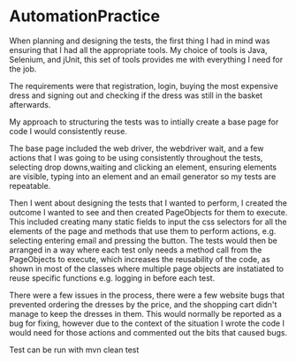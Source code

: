 # AutomationPractice

When planning and designing the tests, the first thing I had in mind was ensuring that I had all the appropriate tools. 
My choice of tools is Java, Selenium, and jUnit, this set of tools provides me with everything I need for the job. 

The requirements were that registration, login, buying the most expensive dress and signing out and checking if the dress was still in the basket afterwards. 

My approach to structuring the tests was to intially create a base page for code I would consistently reuse. 

The base page included the web driver, the webdriver wait, and a few actions that I was going to be using consistently throughout the tests, selecting drop downs,waiting and clicking an element, ensuring elements are visible, typing into an element and an email generator so my tests are repeatable. 

Then I went about designing the tests that I wanted to perform, I created the outcome I wanted to see and then created PageObjects for them to execute. This included creating many static fields to input the css selectors for all the elements of the page and methods that use them to perform actions, e.g. selecting entering email and pressing the button. The tests would then be arranged in a way where each test only needs a method call from the PageObjects to execute, which increases the reusability of the code, as shown in most of the classes where multiple page objects are instatiated to reuse specific functions e.g. logging in before each test. 

There were a few issues in the process, there were a few website bugs that prevented ordering the dresses by the price, and the shopping cart didn't manage to keep the dresses in them. This would normally be reported as a bug for fixing, however due to the context of the situation I wrote the code I would need for those actions and commented out the bits that caused bugs. 

Test can be run with mvn clean test


